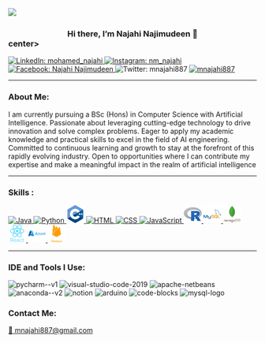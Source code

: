 
<img src="https://media.licdn.com/dms/image/D5616AQElFpkTG6ML1g/profile-displaybackgroundimage-shrink_350_1400/0/1720334917254?e=1727308800&v=beta&t=ZD5ysKDLv8i7UCwNXW50Cqrnw4nIZBIGt60wVKoeqAU" style="max-hight:100px" >
<h3><center>Hi there, I’m Najahi Najimudeen 👋</center>center></h3>
<div>

  <a href="https://www.linkedin.com/in/mohamed-najahi-563aa1296/?utm_source=share&utm_campaign=share_via&utm_content=profile&utm_medium=android_app" rel="nofollow">
  <img src="https://img.shields.io/badge/-mohamed_najahi-0077B5?style=flat-square&logo=Linkedin&logoColor=white" alt="LinkedIn: mohamed_najahi" style="max-width: 100%;">
</a>

<a href="https://www.instagram.com/nm_najahi/" rel="nofollow">
  <img src="https://img.shields.io/badge/Instagram-follow-red?style=social&logo=instagram" alt="Instagram: nm_najahi" style="max-width: 100%;">
</a>
<a href="https://www.facebook.com/najahi.najimudeen" rel="nofollow">
  <img src="https://img.shields.io/badge/Facebook-follow-blue?style=social&logo=facebook" alt="Facebook: Najahi Najimudeen" style="max-width: 100%;">
</a>
<img src="https://img.shields.io/twitter/follow/mnajahi887?style=social" alt="Twitter: mnajahi887" style="max-width: 100%;">

<a target="_blank" rel="noopener noreferrer nofollow" href="https://komarev.com/ghpvc/?username=mnajahi887&label=Profile%20views&color=blue&style=flat-square">
  <img src="https://komarev.com/ghpvc/?username=mnajahi887&label=Profile%20views&color=blue&style=flat-square" alt="mnajahi887" style="max-width: 100%;">
</a>


</div>
<hr>

<div>
  <h3>About Me:</h3>
  <p>
    I am currently pursuing a BSc (Hons) in Computer Science with Artificial Intelligence. Passionate about leveraging cutting-edge technology to drive innovation and solve complex problems. Eager to apply my academic knowledge and practical skills to excel in the field of AI engineering. Committed to continuous learning and growth to stay at the forefront of this rapidly evolving industry. Open to opportunities where I can contribute my expertise and make a meaningful impact in the realm of artificial intelligence  </p>
</div>

<hr>
<!---
mnajahi887/mnajahi887 is a ✨ special ✨ repository because its `README.md` (this file) appears on your GitHub profile.
You can click the Preview link to take a look at your changes.
--->
<div>
  <h3 class="heading-element" dir="auto">Skills : <br></h3>
</div>
<div><p align="left" dir="auto">
  <a href="https://www.oracle.com/java/" rel="nofollow">
    <img src="https://raw.githubusercontent.com/danielcranney/readme-generator/main/public/icons/skills/java-colored.svg" width="36" height="36" alt="Java" style="max-width: 100%;">
  </a>
  <a href="https://www.python.org/" rel="nofollow">
    <img src="https://raw.githubusercontent.com/danielcranney/readme-generator/main/public/icons/skills/python-colored.svg" width="36" height="36" alt="Python" style="max-width: 100%;">
  </a>
  <a href="https://isocpp.org/" rel="nofollow">
    <img src="https://raw.githubusercontent.com/devicons/devicon/master/icons/cplusplus/cplusplus-original.svg" width="36" height="36" alt="C++" style="max-width: 100%;">
  </a>
  <a href="https://developer.mozilla.org/en-US/docs/Web/HTML" rel="nofollow">
    <img src="https://raw.githubusercontent.com/danielcranney/readme-generator/main/public/icons/skills/html5-colored.svg" width="36" height="36" alt="HTML" style="max-width: 100%;">
  </a>
  <a href="https://developer.mozilla.org/en-US/docs/Web/CSS" rel="nofollow">
    <img src="https://raw.githubusercontent.com/danielcranney/readme-generator/main/public/icons/skills/css3-colored.svg" width="36" height="36" alt="CSS" style="max-width: 100%;">
  </a>
  <a href="https://developer.mozilla.org/en-US/docs/Web/JavaScript" rel="nofollow">
    <img src="https://raw.githubusercontent.com/danielcranney/readme-generator/main/public/icons/skills/javascript-colored.svg" width="36" height="36" alt="JavaScript" style="max-width: 100%;">
  </a>
  <a href="https://www.r-project.org/" rel="nofollow">
    <img src="https://raw.githubusercontent.com/devicons/devicon/master/icons/r/r-original.svg" width="36" height="36" alt="R" style="max-width: 100%;">
  </a>
 
  <a href="https://www.mysql.com/" rel="nofollow">
    <img src="https://raw.githubusercontent.com/devicons/devicon/master/icons/mysql/mysql-original-wordmark.svg" width="36" height="36" alt="MySQL" style="max-width: 100%;">
  </a>
  <!-- MongoDB -->
<a href="https://www.mongodb.com/" rel="nofollow">
    <img src="https://raw.githubusercontent.com/devicons/devicon/master/icons/mongodb/mongodb-original-wordmark.svg" width="36" height="36" alt="MongoDB" style="max-width: 100%;">
</a>

<!-- ReactJS -->
<a href="https://reactjs.org/" rel="nofollow">
    <img src="https://raw.githubusercontent.com/devicons/devicon/master/icons/react/react-original-wordmark.svg" width="36" height="36" alt="ReactJS" style="max-width: 100%;">
</a>

<!-- Azure -->
<a href="https://azure.microsoft.com/" rel="nofollow">
    <img src="https://raw.githubusercontent.com/devicons/devicon/master/icons/azure/azure-original-wordmark.svg" width="36" height="36" alt="Azure" style="max-width: 100%;">
</a>

<!-- Firebase -->
<a href="https://firebase.google.com/" rel="nofollow">
    <img src="https://raw.githubusercontent.com/devicons/devicon/master/icons/firebase/firebase-plain-wordmark.svg" width="36" height="36" alt="Firebase" style="max-width: 100%;">
</a>

  
</p>

  
</div>
<hr>
<div>
  <h3>IDE and Tools I Use:
</h3>
  <img width="40" height="40" src="https://img.icons8.com/color/48/pycharm--v1.png" alt="pycharm--v1"/> 
  <img width="40" height="40" src="https://img.icons8.com/color/48/visual-studio-code-2019.png" alt="visual-studio-code-2019"/>
  <img width="40" height="40" src="https://img.icons8.com/color/48/apache-netbeans.png" alt="apache-netbeans"/>
  <img width="40" height="40" src="https://img.icons8.com/fluency/48/anaconda--v2.png" alt="anaconda--v2"/>
  <img width="40" height="40" src="https://img.icons8.com/ios/50/notion.png" alt="notion"/>
  <img width="40" height="40" src="https://img.icons8.com/color/48/arduino.png" alt="arduino"/>
  <img width="40" height="40" src="https://img.icons8.com/fluency/48/code-blocks.png" alt="code-blocks"/>
  <img width="40" height="40" src="https://img.icons8.com/color/48/mysql-logo.png" alt="mysql-logo"/>
  
</div>
<div>
  <h3>Contact Me:</h3>
  <a href="mailto:mnajahi887@gmail.com">📧 mnajahi887@gmail.com</a>
</div>
